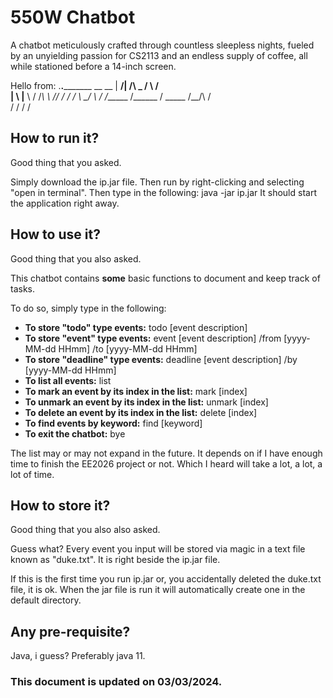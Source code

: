 # 550W Chatbot

A chatbot meticulously crafted through countless sleepless nights, fueled by an unyielding passion for CS2113 and an endless supply of coffee, all while stationed before a 14-inch screen.

Hello from:
 .________._______________  __      __ 
 |   ____/|   ____/\   _  \/  \    /  \
 |____  \ |____  \ /  /_\  \   \/\/   /
 /       \/       \\  \_/   \        / 
/______  /______  / \_____  /\__/\  /  
       \/       \/        \/      \/   


## How to run it?

Good thing that you asked.

Simply download the ip.jar file. Then run by right-clicking and selecting "open in terminal".
Then type in the following:
	java -jar ip.jar
It should start the application right away.

## How to use it?

Good thing that you also asked.

This chatbot contains **some** basic functions to document and keep track of tasks.

To do so, simply type in the following:
- **To store "todo" type events:** todo [event description]
- **To store "event" type events:** event [event description] /from [yyyy-MM-dd HHmm] /to [yyyy-MM-dd HHmm]
- **To store "deadline" type events:** deadline [event description] /by [yyyy-MM-dd HHmm]
- **To list all events:** list
- **To mark an event by its index in the list:** mark [index]
- **To unmark an event by its index in the list:** unmark [index]
- **To delete an event by its index in the list:** delete [index]
- **To find events by keyword:** find [keyword]
- **To exit the chatbot:** bye

The list may or may not expand in the future. It depends on if I have enough time to finish the EE2026 project or not. Which I heard will take a lot, a lot, a lot of time.

## How to store it?

Good thing that you also also asked.

Guess what? Every event you input will be stored via magic in a text file known as "duke.txt". It is right beside the ip.jar file.

If this is the first time you run ip.jar or, you accidentally deleted the duke.txt file, it is ok. When the jar file is run it will automatically create one in the default directory.

## Any pre-requisite?

Java, i guess? Preferably java 11.


### This document is updated on 03/03/2024.
